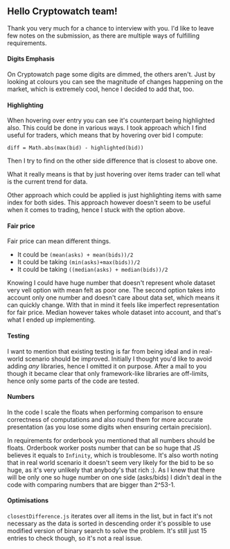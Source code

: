 ## Hello Cryptowatch team!

Thank you very much for a chance to interview with you. I'd like to leave few notes on the submission, as there are multiple
ways of fulfilling requirements.

#### Digits Emphasis
On Cryptowatch page some digits are dimmed, the others aren't. 
Just by looking at colours you can see the magnitude of changes happening on the market, which
is extremely cool, hence I decided to add that, too.

#### Highlighting
When hovering over entry you can see it's counterpart being highlighted also. This could be done in various ways.
I took approach which I find useful for traders, which means that by hovering over bid I compute:

`diff = Math.abs(max(bid) - highlighted(bid))`

Then I try to find on the other side difference that is closest to above one.

What it really means is that by just hovering over items trader can tell what is the current trend for data.

Other approach which could be applied is just highlighting items with same index for both sides.
This approach however doesn't seem to be useful when it comes to trading, hence I stuck with the option above.
 
#### Fair price
Fair price can mean different things. 

- It could be `(mean(asks) + mean(bids))/2`
- It could be taking `(min(asks)+max(bids))/2`
- It could be taking `((median(asks) + median(bids))/2`

Knowing I could have huge number that doesn't represent whole dataset very vell option with mean
felt as poor one. The second option takes into account only one number and doesn't care about data set, which means
it can quickly change. With that in mind it feels like imperfect representation for fair price.
Median however takes whole dataset into account, and that's what I ended up implementing.

#### Testing
I want to mention that existing testing is far from being ideal and in real-world scenario should be improved.
Initially I thought you'd like to avoid adding *any* libraries, hence I omitted it on purpose. After a mail to you though
it became clear that only framework-like libraries are off-limits, hence only some parts of the code are tested.

#### Numbers
In the code I scale the floats when performing comparison to ensure correctness of computations and also round them
for more accurate presentation (as you lose some digits when ensuring certain precision).

In requirements for orderbook you mentioned that all numbers should be floats. Orderbook worker posts
number that can be so huge that JS believes it equals to `Infinity`, which is troublesome.
It's also worth noting that in real world scenario it doesn't seem very likely for the bid to be so huge, as it's very unlikely
that anybody's that rich :). As I knew that there will be only one so huge number on one side (asks/bids) I didn't deal in the code
with comparing numbers that are bigger than 2^53-1.

#### Optimisations
`closestDifference.js` iterates over all items in the list, but in fact it's not necessary as the data is sorted in descending
order it's possible to use modified version of binary search to solve the problem. It's still just 15 entries to check though, so it's
not a real issue.
